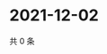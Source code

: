 # 2021-12-02

共 0 条

<!-- BEGIN WEIBO -->
<!-- 最后更新时间 Thu Dec 02 2021 18:16:00 GMT+0800 (China Standard Time) -->

<!-- END WEIBO -->
